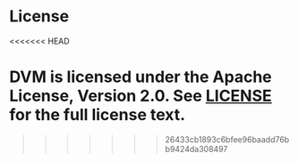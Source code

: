 # License
<<<<<<< HEAD

DVM is licensed under the Apache License, Version 2.0. See [LICENSE](https://www.apache.org/licenses/LICENSE-2.0) for the full license text.
=======
>>>>>>> 26433cb1893c6bfee96baadd76bb9424da308497
